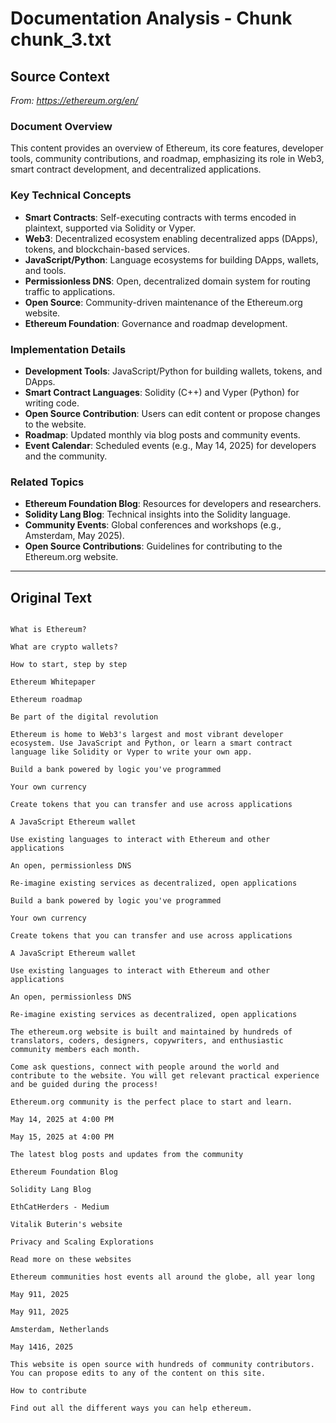 # Documentation Analysis - Chunk chunk_3.txt

## Source Context
*From: https://ethereum.org/en/*

### Document Overview  
This content provides an overview of Ethereum, its core features, developer tools, community contributions, and roadmap, emphasizing its role in Web3, smart contract development, and decentralized applications.  

### Key Technical Concepts  
- **Smart Contracts**: Self-executing contracts with terms encoded in plaintext, supported via Solidity or Vyper.  
- **Web3**: Decentralized ecosystem enabling decentralized apps (DApps), tokens, and blockchain-based services.  
- **JavaScript/Python**: Language ecosystems for building DApps, wallets, and tools.  
- **Permissionless DNS**: Open, decentralized domain system for routing traffic to applications.  
- **Open Source**: Community-driven maintenance of the Ethereum.org website.  
- **Ethereum Foundation**: Governance and roadmap development.  

### Implementation Details  
- **Development Tools**: JavaScript/Python for building wallets, tokens, and DApps.  
- **Smart Contract Languages**: Solidity (C++) and Vyper (Python) for writing code.  
- **Open Source Contribution**: Users can edit content or propose changes to the website.  
- **Roadmap**: Updated monthly via blog posts and community events.  
- **Event Calendar**: Scheduled events (e.g., May 14, 2025) for developers and the community.  

### Related Topics  
- **Ethereum Foundation Blog**: Resources for developers and researchers.  
- **Solidity Lang Blog**: Technical insights into the Solidity language.  
- **Community Events**: Global conferences and workshops (e.g., Amsterdam, May 2025).  
- **Open Source Contributions**: Guidelines for contributing to the Ethereum.org website.

---

## Original Text
```

What is Ethereum?

What are crypto wallets?

How to start, step by step

Ethereum Whitepaper

Ethereum roadmap

Be part of the digital revolution

Ethereum is home to Web3's largest and most vibrant developer ecosystem. Use JavaScript and Python, or learn a smart contract language like Solidity or Vyper to write your own app.

Build a bank powered by logic you've programmed

Your own currency

Create tokens that you can transfer and use across applications

A JavaScript Ethereum wallet

Use existing languages to interact with Ethereum and other applications

An open, permissionless DNS

Re-imagine existing services as decentralized, open applications

Build a bank powered by logic you've programmed

Your own currency

Create tokens that you can transfer and use across applications

A JavaScript Ethereum wallet

Use existing languages to interact with Ethereum and other applications

An open, permissionless DNS

Re-imagine existing services as decentralized, open applications

The ethereum.org website is built and maintained by hundreds of translators, coders, designers, copywriters, and enthusiastic community members each month.

Come ask questions, connect with people around the world and contribute to the website. You will get relevant practical experience and be guided during the process!

Ethereum.org community is the perfect place to start and learn.

May 14, 2025 at 4:00 PM

May 15, 2025 at 4:00 PM

The latest blog posts and updates from the community

Ethereum Foundation Blog

Solidity Lang Blog

EthCatHerders - Medium

Vitalik Buterin's website

Privacy and Scaling Explorations

Read more on these websites

Ethereum communities host events all around the globe, all year long

May 911, 2025

May 911, 2025

Amsterdam, Netherlands

May 1416, 2025

This website is open source with hundreds of community contributors. You can propose edits to any of the content on this site.

How to contribute

Find out all the different ways you can help ethereum.
```